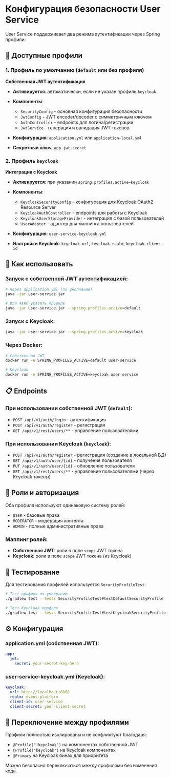 # Конфигурация безопасности User Service

User Service поддерживает два режима аутентификации через Spring профили:

## 🔧 Доступные профили

### 1. Профиль по умолчанию (`default` или без профиля)
**Собственная JWT аутентификация**

- **Активируется**: автоматически, если не указан профиль `keycloak`
- **Компоненты**:
  - `SecurityConfig` - основная конфигурация безопасности
  - `JwtConfig` - JWT encoder/decoder с симметричным ключом
  - `AuthController` - endpoints для логина/регистрации
  - `JwtService` - генерация и валидация JWT токенов

- **Конфигурация**: `application.yml` или `application-local.yml`
- **Секретный ключ**: `app.jwt.secret`

### 2. Профиль `keycloak`
**Интеграция с Keycloak**

- **Активируется**: при указании `spring.profiles.active=keycloak`
- **Компоненты**:
  - `KeycloakSecurityConfig` - конфигурация для Keycloak OAuth2 Resource Server
  - `KeycloakAuthController` - endpoints для работы с Keycloak
  - `KeycloakUserStorageProvider` - интеграция с базой пользователей
  - `UserAdapter` - адаптер для маппинга пользователей

- **Конфигурация**: `user-service-keycloak.yml`
- **Настройки Keycloak**: `keycloak.url`, `keycloak.realm`, `keycloak.client-id`

## 🚀 Как использовать

### Запуск с собственной JWT аутентификацией:
```bash
# Через application.yml (по умолчанию)
java -jar user-service.jar

# Или явно указать профиль
java -jar user-service.jar --spring.profiles.active=default
```

### Запуск с Keycloak:
```bash
java -jar user-service.jar --spring.profiles.active=keycloak
```

### Через Docker:
```bash
# Собственная JWT
docker run -e SPRING_PROFILES_ACTIVE=default user-service

# Keycloak
docker run -e SPRING_PROFILES_ACTIVE=keycloak user-service
```

## 📋 Endpoints

### При использовании собственной JWT (`default`):
- `POST /api/v1/auth/login` - аутентификация
- `POST /api/v1/auth/register` - регистрация
- `GET /api/v1/rest/users/**` - управление пользователями

### При использовании Keycloak (`keycloak`):
- `POST /api/v1/auth/register` - регистрация (создание в локальной БД)
- `GET /api/v1/auth/user/{id}` - получение пользователя
- `PUT /api/v1/auth/user/{id}` - обновление пользователя
- `GET /api/v1/rest/users/**` - управление пользователями (через Keycloak токены)

## 🔐 Роли и авторизация

Оба профиля используют одинаковую систему ролей:
- `USER` - базовые права
- `MODERATOR` - модерация контента  
- `ADMIN` - полные административные права

### Маппинг ролей:
- **Собственная JWT**: роли в поле `scope` JWT токена
- **Keycloak**: роли в поле `scope` JWT токена (из Keycloak)

## 🧪 Тестирование

Для тестирования профилей используется `SecurityProfileTest`:

```bash
# Тест профиля по умолчанию
./gradlew test --tests SecurityProfileTest#testDefaultSecurityProfile

# Тест Keycloak профиля  
./gradlew test --tests SecurityProfileTest#testKeycloakSecurityProfile
```

## ⚙️ Конфигурация

### application.yml (собственная JWT):
```yaml
app:
  jwt:
    secret: your-secret-key-here
```

### user-service-keycloak.yml (Keycloak):
```yaml
keycloak:
  url: http://localhost:8080
  realm: event-platform
  client-id: user-service
  client-secret: your-client-secret
```

## 🔄 Переключение между профилями

Профили полностью изолированы и не конфликтуют благодаря:
- `@Profile("!keycloak")` на компонентах собственной JWT
- `@Profile("keycloak")` на Keycloak компонентах
- `@Primary` на Keycloak бинах для приоритета

Можно безопасно переключаться между профилями без изменения кода.
